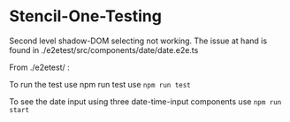 # Stencil-One-Testing

Second level shadow-DOM selecting not working.
The issue at hand is found in ./e2etest/src/components/date/date.e2e.ts

From ./e2etest/ :

To run the test use npm run test use
`npm run test`

To see the date input using three date-time-input components use
`npm run start` 


